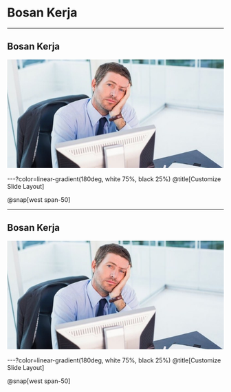 # Bosan Kerja

---

## Bosan Kerja

![IMAGE](assets/img/Ilustrasi-jenuh-bekerja.jpg)

---?color=linear-gradient(180deg, white 75%, black 25%)
@title[Customize Slide Layout]

@snap[west span-50]

---

## Bosan Kerja

![IMAGE](assets/img/Ilustrasi-jenuh-bekerja.jpg)

---?color=linear-gradient(180deg, white 75%, black 25%)
@title[Customize Slide Layout]

@snap[west span-50]